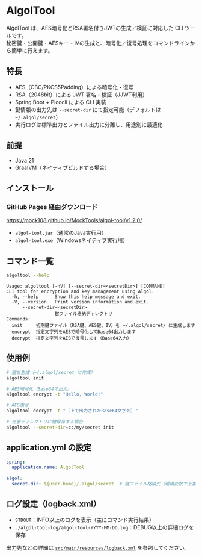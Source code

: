 # AlgolTool

AlgolTool は、AES暗号化とRSA署名付きJWTの生成／検証に対応した CLI ツールです。  
秘密鍵・公開鍵・AESキー・IVの生成と、暗号化／復号処理をコマンドラインから簡単に行えます。

## 特長

- AES（CBC/PKCS5Padding）による暗号化・復号
- RSA（2048bit）による JWT 署名・検証（JJWT利用）
- Spring Boot + Picocli による CLI 実装
- 鍵情報の出力先は `--secret-dir` にて指定可能（デフォルトは `~/.algol/secret`）
- 実行ログは標準出力とファイル出力に分離し、用途別に最適化

## 前提

- Java 21
- GraalVM（ネイティブビルドする場合）

## インストール

### GitHub Pages 経由ダウンロード

https://mock108.github.io/MockTools/algol-tool/v1.2.0/

- `algol-tool.jar`（通常のJava実行用）
- `algol-tool.exe`（Windowsネイティブ実行用）

## コマンド一覧

```bash
algoltool --help
```

```
Usage: algoltool [-hV] [--secret-dir=<secretDir>] [COMMAND]
CLI tool for encryption and key management using Algol.
  -h, --help      Show this help message and exit.
  -V, --version   Print version information and exit.
      --secret-dir=<secretDir>
                  鍵ファイル格納ディレクトリ
Commands:
  init     初期鍵ファイル（RSA鍵、AES鍵、IV）を ~/.algol/secret/ に生成します
  encrypt  指定文字列をAESで暗号化してBase64出力します
  decrypt  指定文字列をAESで復号します（Base64入力）
```

## 使用例

```bash
# 鍵を生成（~/.algol/secret に作成）
algoltool init

# AES暗号化（Base64で出力）
algoltool encrypt -t "Hello, World!"

# AES復号
algoltool decrypt -t "（上で出力されたBase64文字列）"

# 任意ディレクトリに鍵保存する場合
algoltool --secret-dir=c:/my/secret init
```

## application.yml の設定

```yaml
spring:
  application.name: AlgolTool

algol:
  secret-dir: ${user.home}/.algol/secret  # 鍵ファイル格納先（環境変数で上書き可能）
```

## ログ設定（logback.xml）

- `STDOUT`：INFO以上のログを表示（主にコマンド実行結果）
- `./algol-tool-log/algol-tool-YYYY-MM-DD.log`：DEBUG以上の詳細ログを保存

出力先などの詳細は [`src/main/resources/logback.xml`](src/main/resources/logback.xml) を参照してください。
